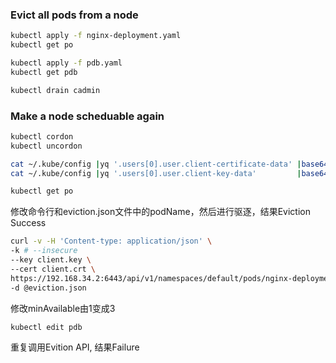 ### Evict all pods from a node

```bash
kubectl apply -f nginx-deployment.yaml
kubectl get po

kubectl apply -f pdb.yaml
kubectl get pdb
```

```sh
kubectl drain cadmin
```

### Make a node scheduable again

```sh
kubectl cordon
kubectl uncordon
```

```sh
cat ~/.kube/config |yq '.users[0].user.client-certificate-data' |base64 -d >admin.crt
cat ~/.kube/config |yq '.users[0].user.client-key-data'         |base64 -d >admin.key
```

```bash
kubectl get po
```


修改命令行和eviction.json文件中的podName，然后进行驱逐，结果Eviction Success
```bash
curl -v -H 'Content-type: application/json' \
-k # --insecure
--key client.key \
--cert client.crt \
https://192.168.34.2:6443/api/v1/namespaces/default/pods/nginx-deployment-6799fc88d8-ds499/eviction \
-d @eviction.json
```

修改minAvailable由1变成3
```bash
kubectl edit pdb
```

重复调用Evition API, 结果Failure


